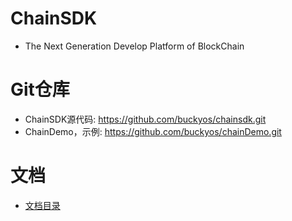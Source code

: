 
ChainSDK
=========
* The Next Generation Develop Platform of BlockChain 

Git仓库
=======
* ChainSDK源代码: https://github.com/buckyos/chainsdk.git
* ChainDemo，示例: https://github.com/buckyos/chainDemo.git

文档
======
* [文档目录](./SUMMARY.md)